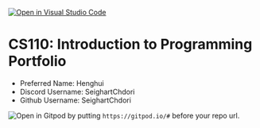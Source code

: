 [![Open in Visual Studio Code](https://classroom.github.com/assets/open-in-vscode-c66648af7eb3fe8bc4f294546bfd86ef473780cde1dea487d3c4ff354943c9ae.svg)](https://classroom.github.com/online_ide?assignment_repo_id=9876107&assignment_repo_type=AssignmentRepo)
# CS110: Introduction to Programming Portfolio

- Preferred Name: Henghui
- Discord Username: SeighartChdori
- Github Username: SeighartChdori

![Open in Gitpod](https://gitpod.io/button/open-in-gitpod.svg) by putting `https://gitpod.io/#` before your repo url.
